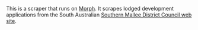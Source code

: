 This is a scraper that runs on [Morph](https://morph.io).  It scrapes lodged development applications from the South Australian [Southern Mallee District Council web site](https://www.southernmallee.sa.gov.au).
